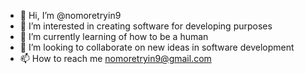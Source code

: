 - 👋 Hi, I’m @nomoretryin9
- 👀 I’m interested in creating software for developing purposes
- 🌱 I’m currently learning of how to be a human
- 💞️ I’m looking to collaborate on new ideas in software development
- 📫 How to reach me nomoretryin9@gmail.com

<!---
nomoretryin9/nomoretryin9 is a ✨ special ✨ repository because its `README.md` (this file) appears on your GitHub profile.
You can click the Preview link to take a look at your changes.
--->
